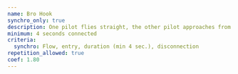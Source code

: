 ```yaml
---
name: Bro Hook
synchro_only: true
description: One pilot flies straight, the other pilot approaches from behind and connects
minimum: 4 seconds connected
criteria:
  synchro: Flow, entry, duration (min 4 sec.), disconnection
repetition_allowed: true
coef: 1.80
---
```

